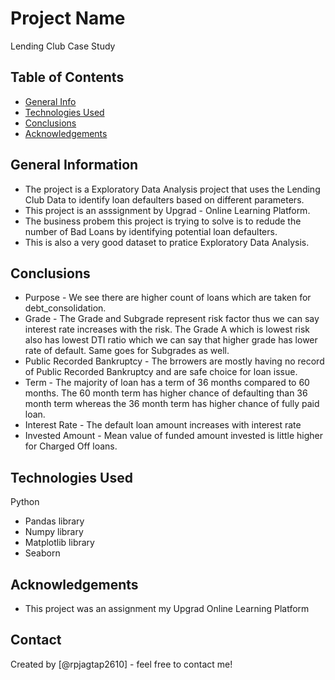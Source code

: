 # Project Name
Lending Club Case Study


## Table of Contents
* [General Info](#general-information)
* [Technologies Used](#technologies-used)
* [Conclusions](#conclusions)
* [Acknowledgements](#acknowledgements)

<!-- You can include any other section that is pertinent to your problem -->

## General Information
- The project is a Exploratory Data Analysis project that uses the Lending Club Data to identify loan defaulters based on different parameters.
- This project is an asssignment by Upgrad - Online Learning Platform.
- The business probem this project is trying to solve is to redude the number of Bad Loans by identifying potential loan defaulters.
- This is also a very good dataset to pratice Exploratory Data Analysis.

<!-- You don't have to answer all the questions - just the ones relevant to your project. -->

## Conclusions
- Purpose - We see there are higher count of loans which are taken for debt_consolidation.
- Grade - The Grade and Subgrade represent risk factor thus we can say interest rate increases with the risk. The Grade A which is lowest risk also has lowest DTI ratio which we can say that higher grade has lower rate of default. Same goes for Subgrades as well.
- Public Recorded Bankruptcy - The brrowers are mostly having no record of Public Recorded Bankruptcy and are safe choice for loan issue.
- Term - The majority of loan has a term of 36 months compared to 60 months. The 60 month term has higher chance of defaulting than 36 month term whereas the 36 month term has higher chance of fully paid loan.
- Interest Rate - The default loan amount increases with interest rate
- Invested Amount - Mean value of funded amount invested is little higher for Charged Off loans.

<!-- You don't have to answer all the questions - just the ones relevant to your project. -->


## Technologies Used
Python
- Pandas library
- Numpy library
- Matplotlib library
- Seaborn

<!-- As the libraries versions keep on changing, it is recommended to mention the version of library used in this project -->

## Acknowledgements
- This project was an assignment my Upgrad Online Learning Platform

## Contact
Created by [@rpjagtap2610] - feel free to contact me!


<!-- Optional -->
<!-- ## License -->
<!-- This project is open source and available under the [... License](). -->

<!-- You don't have to include all sections - just the one's relevant to your project -->
